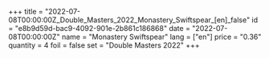+++
title = "2022-07-08T00:00:00Z_Double_Masters_2022_Monastery_Swiftspear_[en]_false"
id = "e8b9d59d-bac9-4092-901e-2b861c186868"
date = "2022-07-08T00:00:00Z"
name = "Monastery Swiftspear"
lang = ["en"]
price = "0.36"
quantity = 4
foil = false
set = "Double Masters 2022"
+++
